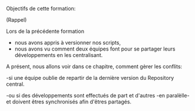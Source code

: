 
Objectifs de cette formation:

(Rappel)

Lors de la précédente formation 
 - nous avons appris à versionner nos scripts,
 - nous avons vu comment deux équipes font pour se partager leurs développements en les centralisant.


A présent, nous allons voir dans ce chapitre, comment gèrer les conflits: 

-si une équipe oublie de repartir de la dernière version du Repository central.

-ou si des développements sont effectués de part et d'autres -en paralèlle- et doivent êtres synchronisés afin d'êtres partagés.
